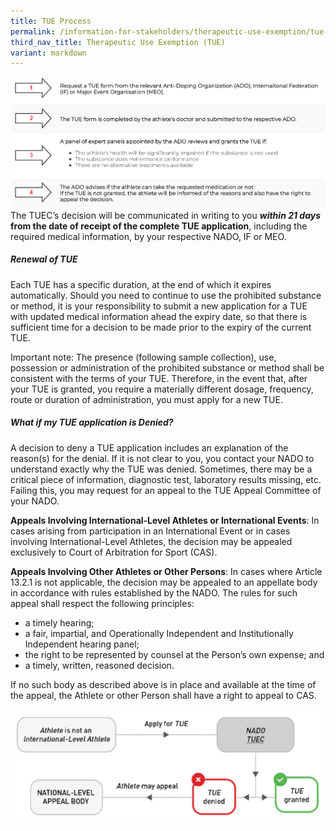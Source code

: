 ```yaml
---
title: TUE Process
permalink: /information-for-stakeholders/therapeutic-use-exemption/tue-process/
third_nav_title: Therapeutic Use Exemption (TUE)
variant: markdown
---
```

![TUE Process](/images/tue-process.png)
The TUEC’s decision will be communicated in writing to you ***within 21 days* from the date of receipt of the complete TUE application**, including the required medical information, by your respective NADO, IF or MEO.

##### Renewal of TUE
Each TUE has a specific duration, at the end of which it expires automatically. Should you need to continue to use the prohibited substance or method, it is your responsibility to submit a new application for a TUE with updated medical information ahead the expiry date, so that there is sufficient time for a decision to be made prior to the expiry of the current TUE.

Important note: The presence (following sample collection), use, possession or administration of the prohibited substance or method shall be consistent with the terms of your TUE. Therefore, in the event that, after your TUE is granted, you require a materially different dosage, frequency, route or duration of administration, you must apply for a new TUE.

##### What if my TUE application is Denied?
A decision to deny a TUE application includes an explanation of the reason(s) for the denial. If it is not clear to you, you contact your NADO to understand exactly why the TUE was denied. Sometimes, there may be a critical piece of information, diagnostic test, laboratory results missing, etc. Failing this, you may request for an appeal to the TUE Appeal Committee of your NADO.

**Appeals Involving International-Level Athletes or International Events**: In cases arising from participation in an International Event or in cases involving International-Level Athletes, the decision may be appealed exclusively to Court of Arbitration for Sport (CAS).

**Appeals Involving Other Athletes or Other Persons**: In cases where Article 13.2.1 is not applicable, the decision may be appealed to an appellate body in accordance with rules established by the NADO. The rules for such appeal shall respect the following principles:

- a timely hearing;
- a fair, impartial, and Operationally Independent and Institutionally Independent hearing panel;
- the right to be represented by counsel at the Person’s own expense; and
- a timely, written, reasoned decision.

If no such body as described above is in place and available at the time of the appeal, the Athlete or other Person shall have a right to appeal to CAS.

![TUE reapplication](/images/reapplication-tue.png)